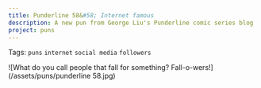 ```yaml
---
title: Punderline 58&#58; Internet famous
description: A new pun from George Liu's Punderline comic series blog
project: puns
---
```

Tags: `puns` `internet` `social media` `followers`

![What do you call people that fall for something? Fall-o-wers!](/assets/puns/punderline 58.jpg)

